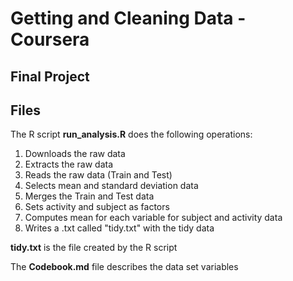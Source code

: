 # Getting and Cleaning Data - Coursera
## Final Project

## Files
The R script __run_analysis.R__ does the following operations:
1. Downloads the raw data
2. Extracts the raw data
3. Reads the raw data (Train and Test)
4. Selects mean and standard deviation data
5. Merges the Train and Test data
6. Sets activity and subject as factors
7. Computes mean for each variable for subject and activity data
8. Writes a .txt called "tidy.txt" with the tidy data

__tidy.txt__ is the file created by the R script

The __Codebook.md__ file describes the data set variables
